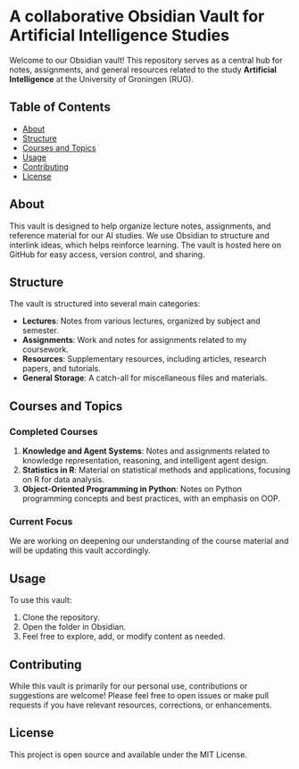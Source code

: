 
# A collaborative Obsidian Vault for Artificial Intelligence Studies

Welcome to our Obsidian vault! This repository serves as a central hub for notes, assignments, and general resources related to the study **Artificial Intelligence** at the University of Groningen (RUG).

## Table of Contents

- [About](#about)
- [Structure](#structure)
- [Courses and Topics](#courses-and-topics)
- [Usage](#usage)
- [Contributing](#contributing)
- [License](#license)

## About

This vault is designed to help organize lecture notes, assignments, and reference material for our AI studies. We use Obsidian to structure and interlink ideas, which helps  reinforce learning. The vault is hosted here on GitHub for easy access, version control, and sharing.

## Structure

The vault is structured into several main categories:

- **Lectures**: Notes from various lectures, organized by subject and semester.
- **Assignments**: Work and notes for assignments related to my coursework.
- **Resources**: Supplementary resources, including articles, research papers, and tutorials.
- **General Storage**: A catch-all for miscellaneous files and materials.

## Courses and Topics

### Completed Courses

1. **Knowledge and Agent Systems**: Notes and assignments related to knowledge representation, reasoning, and intelligent agent design.
2. **Statistics in R**: Material on statistical methods and applications, focusing on R for data analysis.
3. **Object-Oriented Programming in Python**: Notes on Python programming concepts and best practices, with an emphasis on OOP.

### Current Focus

We are working on deepening our understanding of the course material and will be updating this vault accordingly.

## Usage

To use this vault:

1. Clone the repository.
2. Open the folder in Obsidian.
3. Feel free to explore, add, or modify content as needed.

## Contributing

While this vault is primarily for our personal use, contributions or suggestions are welcome! Please feel free to open issues or make pull requests if you have relevant resources, corrections, or enhancements.

## License

This project is open source and available under the MIT License.